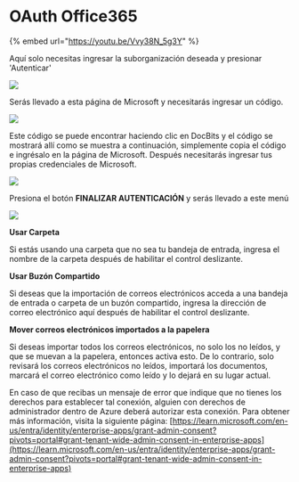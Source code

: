 # OAuth Office365

{% embed url="https://youtu.be/Vvy38N_5g3Y" %}

Aquí solo necesitas ingresar la suborganización deseada y presionar 'Autenticar'

![](https://lh7-us.googleusercontent.com/9G20nHREc07d9zo5hVLly4SSoxi9J1TqXxrWeqz5YS50cht3L9th76sd9hYU20IWrktlZNhO1yyjhbvraus-4w32TLyprjtKwgyi9lFAJceGK8KFzCNUytmofDGhZKShu1zFds6QKJ9lM4MYMSgvg7E)

Serás llevado a esta página de Microsoft y necesitarás ingresar un código.

![](https://lh7-us.googleusercontent.com/Q76mIMXr5bWCrcu_6TOKDrh6yQIMESIrFvEcfvqg7mJp-K_4ES2e5ekPY4Ghhwxym-uRKz_QVCHyqk2u5onyoCCmg7fMbt3mnIUyCrc8XT4jBGn9ueEYij3DRg1-oODWHd-vDfM9FfbU3omF6RJJKsE)

Este código se puede encontrar haciendo clic en DocBits y el código se mostrará allí como se muestra a continuación, simplemente copia el código e ingrésalo en la página de Microsoft. Después necesitarás ingresar tus propias credenciales de Microsoft.

![](https://lh7-us.googleusercontent.com/hr9w8r49gmHgELBAbDRAlsQ0VvwCiXerINt5nSAwwdjvOQFfHF5Q7rwEscT0VVyemqo9RQWxc9bl5aHb9jbD0s-bu461lkdWK1DZzsIgTPf6V-HqmzCq36cijOWZbVB0MEVVVVWVjL70baSo75lYyvo)

Presiona el botón **FINALIZAR AUTENTICACIÓN** y serás llevado a este menú

![](https://lh7-us.googleusercontent.com/bCd4hqZc1Syli70kvlzqDkLfa1QYqq96K6K1EDc-6DabCceBmVl_LkRb5Z2AZrHAOdDpxPzUw61oR3Bw5EklLNZp3iXoVlirlCR763m75ZFNfQlTc4g9iShfrtXFpBXnZv7B6835h57jKVcITo31-Gk)

**Usar Carpeta**

Si estás usando una carpeta que no sea tu bandeja de entrada, ingresa el nombre de la carpeta después de habilitar el control deslizante.

**Usar Buzón Compartido**

Si deseas que la importación de correos electrónicos acceda a una bandeja de entrada o carpeta de un buzón compartido, ingresa la dirección de correo electrónico aquí después de habilitar el control deslizante.

**Mover correos electrónicos importados a la papelera**

Si deseas importar todos los correos electrónicos, no solo los no leídos, y que se muevan a la papelera, entonces activa esto. De lo contrario, solo revisará los correos electrónicos no leídos, importará los documentos, marcará el correo electrónico como leído y lo dejará en su lugar actual.

En caso de que recibas un mensaje de error que indique que no tienes los derechos para establecer tal conexión, alguien con derechos de administrador dentro de Azure deberá autorizar esta conexión. Para obtener más información, visita la siguiente página: [https://learn.microsoft.com/en-us/entra/identity/enterprise-apps/grant-admin-consent?pivots=portal#grant-tenant-wide-admin-consent-in-enterprise-apps](https://learn.microsoft.com/en-us/entra/identity/enterprise-apps/grant-admin-consent?pivots=portal#grant-tenant-wide-admin-consent-in-enterprise-apps)

